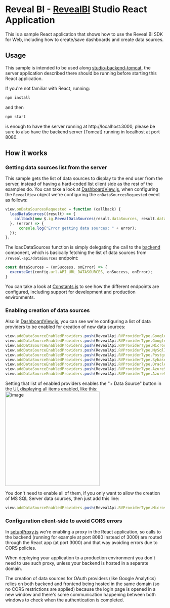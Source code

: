 # Reveal BI - [RevealBI](https://revealbi.io/) Studio React Application
This is a sample React application that shows how to use the Reveal BI SDK for Web, including how to create/save dashboards and create data sources.

## Usage
This sample is intended to be used along [studio-backend-tomcat](https://github.com/RevealBi/sdk-samples-java/tree/main/studio-backend-tomcat), the server application described there should be running before starting this React application.

If you're not familiar with React, running:
```sh
npm install
```
and then 
```sh
npm start
```
is enough to have the server running at http://localhost:3000, please be sure to also have the backend server (Tomcat) running in localhost at port 8080.

## How it works

### Getting data sources list from the server
This sample gets the list of data sources to display to the end user from the server, instead of having a hard-coded list client side as the rest of the examples do.
You can take a look at [DashboardView.js](src/components/DashboardView.js), when configuring the `RevealView` object we're configuring the `onDataSourcesRequested` event as follows:
```javascript
view.onDataSourcesRequested = function (callback) {
  loadDataSources((result) => {
    callback(new $.ig.RevealDataSources(result.dataSources, result.dataSourceItems, result.showDataSourcesInDashboard));
  }, (error) => {
      console.log("Error getting data sources: " + error);
  });
};	
```

The loadDataSources function is simply delegating the call to the [backend](src/backend/Backend.js) component, which is basically fetching the list of data sources from `/reveal-api/dataSources` endpoint:
```javascript
const dataSources = (onSuccess, onError) => {
  executeGet(config.url.API_URL_DATASOURCES, onSuccess, onError);
}
```
You can take a look at [Constants.js](src/Constants.js) to see how the different endpoints are configured, including support for development and production environments.

### Enabling creation of data sources
Also in [DashboardView.js](src/components/DashboardView.js), you can see we're configuring a list of data providers to be enabled for creation of new data sources:
```javascript
view.addDataSourceEnabledProviders.push(RevealApi.RVProviderType.GoogleAnalytics);
view.addDataSourceEnabledProviders.push(RevealApi.RVProviderType.GoogleBigQuery);
view.addDataSourceEnabledProviders.push(RevealApi.RVProviderType.MicrosoftSqlServer);
view.addDataSourceEnabledProviders.push(RevealApi.RVProviderType.MySql);
view.addDataSourceEnabledProviders.push(RevealApi.RVProviderType.Postgres);
view.addDataSourceEnabledProviders.push(RevealApi.RVProviderType.Sybase);
view.addDataSourceEnabledProviders.push(RevealApi.RVProviderType.Oracle);
view.addDataSourceEnabledProviders.push(RevealApi.RVProviderType.AzureSqlServer);
view.addDataSourceEnabledProviders.push(RevealApi.RVProviderType.AzureSynapse);
```
Setting that list of enabled providers enables the "+ Data Source" button in the UI, displaying all items enabled, like this:
<img width="298" alt="image" src="https://user-images.githubusercontent.com/14890904/123553755-86472900-d753-11eb-830a-a3a956897c53.png">

You don't need to enable all of them, if you only want to allow the creation of MS SQL Server data sources, then just add this line:
```javascript
view.addDataSourceEnabledProviders.push(RevealApi.RVProviderType.MicrosoftSqlServer);
```

### Configuration client-side to avoid CORS errors
In [setupProxy.js](src/setupProxy.js) we're enabling a proxy in the React application, so calls to the backend (running for example at port 8080 instead of 3000) are routed through the React app (at port 3000) and that way avoiding errors due to CORS policies.

When deploying your application to a production environment you don't need to use such proxy, unless your backend is hosted in a separate domain.

The creation of data sources for OAuth providers (like Google Analytics) relies on both backend and frontend being hosted in the same domain (so no CORS restrictions are applied) because the login page is opened in a new window and there's some communication happening between both windows to check when the authentication is completed.

